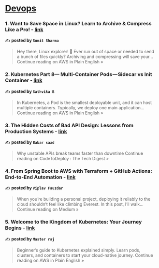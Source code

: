 
<h1><a href=https://medium.com/tag/devops/recommended target="_blank" rel="noopener noreferrer">Devops</a></h1>
<h3>1. Want to Save Space in Linux?  Learn to Archive & Compress Like a Pro! - <a href="https://aws.plainenglish.io/want-to-save-space-in-linux-learn-to-archive-compress-like-a-pro-d8fb21ef9fba?source=rss------devops-5" target="_blank" rel="noopener noreferrer">link</a></h3>

✍️ **posted by `Sumit Sharma`**

<blockquote>Hey there, Linux explorer! 👋
Ever run out of space or needed to send a bunch of files quickly? Archiving and compressing will save your…
Continue reading on AWS in Plain English »</blockquote>

<h3>2. Kubernetes Part 8—  Multi-Container Pods — Sidecar vs Init Container - <a href="https://aws.plainenglish.io/kubernetes-part-8-multi-container-pods-sidecar-vs-init-container-9ffd8ea6971a?source=rss------devops-5" target="_blank" rel="noopener noreferrer">link</a></h3>

✍️ **posted by `Sathvika B`**

<blockquote>In Kubernetes, a Pod is the smallest deployable unit, and it can host multiple containers. Typically, we deploy one main application…
Continue reading on AWS in Plain English »</blockquote>

<h3>3. The Hidden Costs of Bad API Design: Lessons from Production Systems - <a href="https://medium.com/codetodeploy/the-hidden-costs-of-bad-api-design-lessons-from-production-systems-17a24ff848e5?source=rss------devops-5" target="_blank" rel="noopener noreferrer">link</a></h3>

✍️ **posted by `Babar saad`**

<blockquote>Why unstable APIs break teams faster than downtime
Continue reading on CodeToDeploy : The Tech Digest »</blockquote>

<h3>4.  From Spring Boot to AWS with Terraform + GitHub Actions: End-to-End Automation - <a href="https://medium.com/@viplav.fauzdar/from-spring-boot-to-aws-with-terraform-github-actions-end-to-end-automation-129bf6d6fd4e?source=rss------devops-5" target="_blank" rel="noopener noreferrer">link</a></h3>

✍️ **posted by `Viplav Fauzdar`**

<blockquote>When you’re building a personal project, deploying it reliably to the cloud shouldn’t feel like climbing Everest. In this post, I’ll walk…
Continue reading on Medium »</blockquote>

<h3>5.  Welcome to the Kingdom of Kubernetes: Your Journey Begins - <a href="https://aws.plainenglish.io/welcome-to-the-kingdom-of-kubernetes-your-journey-begins-f477f0573cb1?source=rss------devops-5" target="_blank" rel="noopener noreferrer">link</a></h3>

✍️ **posted by `Master raj`**

<blockquote>Beginner’s guide to Kubernetes explained simply. Learn pods, clusters, and containers to start your cloud-native journey.
Continue reading on AWS in Plain English »</blockquote>


